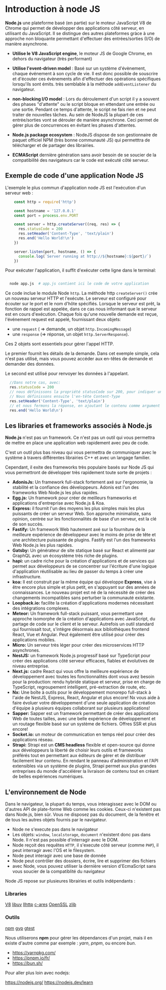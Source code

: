
# Introduction à node JS

**Node.js** une plateforme basé (en partie) sur le moteur JavaScript V8 de Chrome qui permet de développer des applications côté serveur, en utilisant du JavaScript. Il se distingue des autres plateformes gràce à une approche non bloquante permettant d'effectuer des entrées/sorties (I/O) de manière asynchrone.

* **Utilise le V8 JavaScript engine**, le moteur JS de Google Chrome, en dehors du navigateur (très performant)

* **Utilise l'event-driven model** : Basé sur un système d'évènement, chaque événement à son cycle de vie. Il est donc possible de souscrire et d'écouter ces évènements afin d'effectuer des opérations spécifiques lorsqu'ils sont émits. très semblable à la méthode `addEventListener` du navigateur.

* **non-blocking I/O model** : Lors du déroulement d'un script il y a souvent des phases "d'attente" ou le script bloque en ettendant une entrée ou une sortie. Pendant ce temps d'attente, le script ne fais rien et ne peut traiter de nouvelles tâches. Au sein de NodeJS la plupart de ces entrée/sorties vont se dérouler de manière asynchrone. Ceci permet de gérer plus de concurrences en évitant les phases d'attentes.

* **Node.js package ecosystem** : NodeJS dispose de son gestionnaire de paquet officiel NPM (très bonne communauté JS) qui permetttra de télécharger et de partager des librairies. 

* **ECMAScript** dernière génération sans avoir besoin de se soucier de la compatibilité des navigateurs car le code est exécuté côté serveur. 

## Exemple de code d'une application Node JS

L'exemple le plus commun d'application node JS est l'exécution d'un serveur web :

```js
    const http = require('http')

    const hostname = '127.0.0.1'
    const port = process.env.PORT

    const server = http.createServer((req, res) => {
      res.statusCode = 200
      res.setHeader('Content-Type', 'text/plain')
      res.end('Hello World!\n')
    })

    server.listen(port, hostname, () => {
      console.log(`Server running at http://${hostname}:${port}/`)
    })
```

Pour exécuter l'application, il suffit d'exécuter cette ligne dans le terminal:

```bash

  node app.js  # app.js contient ici le code de votre application

```

Ce code inclue le module Node `http`.
La méthode http `createServer()` crée un nouveau serveur HTTP et l'exécute.
Le serveur est configuré pour écouter sur le port et le nom d'hôte spécifiés.
Lorsque le serveur est prêt, la fonction de rappel est appelée, dans ce cas nous informant que le serveur est en cours d'exécution.
Chaque fois qu'une nouvelle demande est reçue, l'événement request est appelé, fournissant deux objets: 

* une `request` ( => demande, un objet `http.IncomingMessage`) 
* une `response` (=> réponse, un objet `http.ServerResponse`).

Ces 2 objets sont essentiels pour gérer l'appel HTTP.

Le premier fournit les détails de la demande. Dans cet exemple simple, cela n'est pas utilisé, mais vous pouvez accéder aux en-têtes de demande et demander des données.

Le second est utilisé pour renvoyer les données à l'appelant.

```js
  //Dans notre cas, avec:
  res.statusCode = 200
  // nous définissons la propriété statusCode sur 200, pour indiquer une réponse réussie.
  // Nous définissons ensuite l'en-tête Content-Type
  res.setHeader('Content-Type', 'text/plain')
  // et nous fermons la réponse, en ajoutant le contenu comme argument à end ()
  res.end('Hello World\n')
```

## Les libraries et frameworks associés à Node.js

**Node.js** n'est pas un framework. Ce n'est pas un outil qui vous permettra de mettre en place une application web rapidement avec peu de code. 

C'est un outil plus bas niveau qui vous permettra de communiquer avec le système à travers différentes librairies C++ et avec un langage familier. 

Cependant, il exite des frameworks très populaire basés sur Node JS qui vous permettront de développer très rapidement toute sorte de projets :


* **AdonisJs:** Un framework full-stack fortement axé sur l'ergonomie, la stabilité et la confiance des développeurs. Adonis est l'un des frameworks Web Node.js les plus rapides.
* **Egg.js:** Un framework pour créer de meilleurs frameworks et applications d'entreprise avec Node.js & Koa.
* **Express:** il fournit l'un des moyens les plus simples mais les plus puissants de créer un serveur Web. Son approche minimaliste, sans opinion, centrée sur les fonctionnalités de base d'un serveur, est la clé de son succès.
* **Fastify:** Un framework Web hautement axé sur la fourniture de la meilleure expérience de développeur avec le moins de prise de tête et une architecture puissante de plugins. Fastify est l'un des frameworks Web Node.js les plus rapides.
* **Gatsby:** Un générateur de site statique basé sur React et alimenté par GraphQL avec un écosystème très riche de plugins.
* **hapi:** un cadre riche pour la création d'applications et de services qui permet aux développeurs de se concentrer sur l'écriture d'une logique d'application réutilisable au lieu de passer du temps à créer une infrastructure.
* **koa:** Il est construit par la même équipe qui développe **Express**, vise à être encore plus simple et plus petit, en s'appuyant sur des années de connaissances. Le nouveau projet est né de la nécessité de créer des changements incompatibles sans perturber la communauté existante.
* **Loopback.io:** facilite la création d'applications modernes nécessitant des intégrations complexes.
* **Meteor:** Un framework full-stack puissant, vous permettant une approche isomorphe de la création d'applications avec JavaScript, du partage de code sur le client et le serveur. Autrefois un outil standard qui fournissait tout, s'intègre désormais aux bibliothèques frontend React, Vue et Angular. Peut également être utilisé pour créer des applications mobiles.
* **Micro:** Un serveur très léger pour créer des microservices HTTP asynchrones.
* **NestJS:** un framework Node.js progressif basé sur TypeScript pour créer des applications côté serveur efficaces, fiables et évolutives de niveau entreprise.
* **Next.js:** cadre React qui vous offre la meilleure expérience de développement avec toutes les fonctionnalités dont vous avez besoin pour la production: rendu hybride statique et serveur, prise en charge de TypeScript, regroupement intelligent, pré-extraction de route, etc.
* **Nx:** Une boîte à outils pour le développement monorepo full-stack à l'aide de NestJS, Express, React, Angular et plus encore! Nx vous aide à faire évoluer votre développement d'une seule application de création d'équipe à plusieurs équipes collaborant sur plusieurs applications!
* **Sapper:** Sapper est un framework permettant de créer des applications Web de toutes tailles, avec une belle expérience de développement et un routage flexible basé sur un système de fichiers. Offres SSR et plus encore!
* **Socket.io:** un moteur de communication en temps réel pour créer des applications réseau.
* **Strapi:** Strapi est un __CMS headless__ flexible et open-source qui donne aux développeurs la liberté de choisir leurs outils et frameworks préférés tout en permettant aux éditeurs de gérer et de distribuer facilement leur contenu. En rendant le panneau d'administration et l'API extensibles via un système de plugins, Strapi permet aux plus grandes entreprises du monde d'accélérer la livraison de contenu tout en créant de belles expériences numériques.

## L'environnement de Node

Dans le navigateur, la plupart du temps, vous interagissez avec le DOM ou d'autres API de plate-forme Web comme les cookies. Ceux-ci n'existent pas dans Node.js, bien sûr. Vous ne disposez pas du document, de la fenêtre et de tous les autres objets fournis par le navigateur.

* Node ne s'execute pas dans le navigateur
* Les objets: `window`, `localstorage`, `document` n'existent donc pas dans Node. Il n'est pas possible d'interragir avec le DOM.
* Node reçoit des requêtes `HTTP`, il s'execute côté serveur (comme `PHP`), il peut interragir avec l'OS et le filesystem.
* Node peut interagir avec une base de donnée
* Node peut contrôler des dossiers, écrire, lire et supprimer des fichiers
* avec Node, vous pouvez utiliser la dernière version d'EcmaScript sans vous soucier de la compatiblité du navigateur

Node JS repose sur plusieures librairies et outils indépendants :

### Libraries

[V8](https://nodejs.org/en/docs/meta/topics/dependencies/#v8)
[libuv](https://nodejs.org/en/docs/meta/topics/dependencies/#libuv)
[llhttp](https://nodejs.org/en/docs/meta/topics/dependencies/#llhttp)
[c-ares](https://nodejs.org/en/docs/meta/topics/dependencies/#c-ares)
[OpenSSL](https://nodejs.org/en/docs/meta/topics/dependencies/#openssl)
[zlib](https://nodejs.org/en/docs/meta/topics/dependencies/#zlib)

### Outils

[npm](https://nodejs.org/en/docs/meta/topics/dependencies/#npm)
[gyp](https://nodejs.org/en/docs/meta/topics/dependencies/#gyp)
[gtest](https://nodejs.org/en/docs/meta/topics/dependencies/#gtest)

Nous utiliserons **npm** pour gérer les dépendances d'un projet, mais il en existe d'autre comme par exemple : *yarn*, *pnpm*, ou encore *bun*.

- https://yarnpkg.com/
- https://pnpm.io/fr/
- https://bun.sh/


Pour aller plus loin avec nodejs:

https://nodejs.org/
https://nodejs.dev/learn


